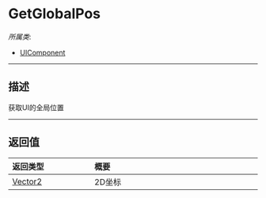 # GetGlobalPos

*所属类*:
* [UIComponent](/Api/Classes/Scene/UIComponent.md)
------------------------------------------------------------------------------------------
## 描述

获取UI的全局位置


------------------------------------------------------------------------------------------
## 返回值

|<div style="width:150px">返回类型</div>|<div style="width:520px">概要</div>|
|:---|:---|
|[Vector2](/Api/DataType/Vector2.md)|2D坐标|

